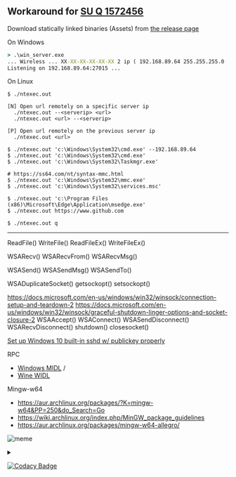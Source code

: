 ## Workaround for [SU Q 1572456](https://superuser.com/q/1572456/)

Download statically linked binaries (Assets) from [the release page](https://github.com/Un1Gfn-nt/ntexec/releases)

On Windows

```bat
> .\win_server.exe
... Wireless ... XX-XX-XX-XX-XX-XX 2 ip ( 192.168.89.64 255.255.255.0 ... ) gw [ 192.168.1.1 ... ] dhcpfrom { 192.168.1.1 255.255.255.255 ... } ... ...
Listening on 192.168.89.64:27015 ...
```

On Linux

```plain
$ ./ntexec.out

[N] Open url remotely on a specific server ip
  ./ntexec.out --<serverip> <url>
  ./ntexec.out <url> --<serverip>

[P] Open url remotely on the previous server ip
  ./ntexec.out <url>

$ ./ntexec.out 'c:\Windows\System32\cmd.exe' --192.168.89.64
$ ./ntexec.out 'c:\Windows\System32\cmd.exe'
$ ./ntexec.out 'c:\Windows\System32\Taskmgr.exe'

# https://ss64.com/nt/syntax-mmc.html
$ ./ntexec.out 'c:\Windows\System32\mmc.exe'
$ ./ntexec.out 'c:\Windows\System32\services.msc'

$ ./ntexec.out 'c:\Program Files (x86)\Microsoft\Edge\Application\msedge.exe'
$ ./ntexec.out https://www.github.com

$ ./ntexec.out q
```

---

ReadFile() WriteFile() ReadFileEx() WriteFileEx()

WSARecv() WSARecvFrom() WSARecvMsg()

WSASend() WSASendMsg() WSASendTo()

WSADuplicateSocket() getsockopt() setsockopt()

https://docs.microsoft.com/en-us/windows/win32/winsock/connection-setup-and-teardown-2
https://docs.microsoft.com/en-us/windows/win32/winsock/graceful-shutdown-linger-options-and-socket-closure-2
WSAAccept() WSAConnect() WSASendDisconnect() WSARecvDisconnect() shutdown() closesocket()

[Set up Windows 10 built-in sshd w/ publickey properly](https://stackoverflow.com/a/50502015/8243991)

RPC
* [Windows MIDL](https://docs.microsoft.com/en-us/windows/win32/midl/midl-start-page) /
* [Wine WIDL](https://sourceforge.net/p/mingw-w64/wiki2/Wine%20integration/)

Mingw-w64
* https://aur.archlinux.org/packages/?K=mingw-w64&PP=250&do_Search=Go
* https://wiki.archlinux.org/index.php/MinGW_package_guidelines
* https://aur.archlinux.org/packages/mingw-w64-allegro/

![meme](https://i.imgflip.com/4ut4nl.jpg) <!-- https://imgflip.com/i/4ut4nl -->

<details><summary><!-- <em>h</em> --></summary>

---

"gru's plan"

Start server  on   Windows

Send url to Windows from Linux

Chrome opens url on Windows

̶W̶i̶n̶d̶o̶w̶s̶ ̶O̶O̶M̶e̶d̶ ̶ ̶ ̶b̶y̶ ̶ ̶C̶h̶r̶o̶m̶e̶

https://lingojam.com/FancyTextGenerator

https://imgflip.com/memegenerator

---

</details>

[![Codacy Badge](https://app.codacy.com/project/badge/Grade/e5f5064e6dab41d98dc731adf8a09274)](https://www.codacy.com/gh/Un1Gfn-nt/ntexec/dashboard?utm_source=github.com&amp;utm_medium=referral&amp;utm_content=Un1Gfn-nt/ntexec&amp;utm_campaign=Badge_Grade)
